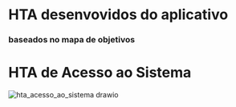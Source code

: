 # HTA desenvovidos do aplicativo
### baseados no mapa de objetivos

# HTA de Acesso ao Sistema
![hta_acesso_ao_sistema drawio](https://github.com/user-attachments/assets/e406da46-b78c-4c3d-9e3c-cf8ac93a18d9)
